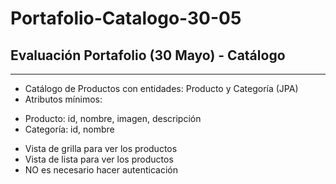 # Portafolio-Catalogo-30-05
## Evaluación Portafolio (30 Mayo) - Catálogo
  -------------------------------------------
- Catálogo de Productos con entidades: Producto y Categoría (JPA)
- Atributos mínimos:
* Producto: id, nombre, imagen, descripción
* Categoría: id, nombre
- Vista de grilla para ver los productos
- Vista de lista para ver los productos
- NO es necesario hacer autenticación
